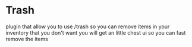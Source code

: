 # Trash
plugin that allow you to use /trash so you can remove items in your inventory that you don't want you will get an little chest ui so you can fast remove the items
